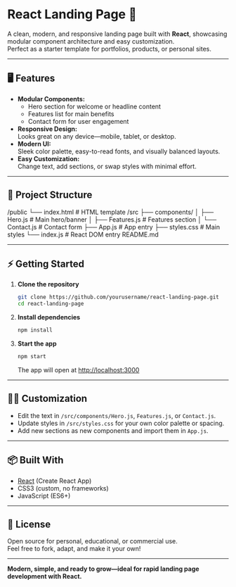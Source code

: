 # React Landing Page 🚀

A clean, modern, and responsive landing page built with **React**, showcasing modular component architecture and easy customization.  
Perfect as a starter template for portfolios, products, or personal sites.

---

## 🖥️ Features

- **Modular Components:**  
  - Hero section for welcome or headline content  
  - Features list for main benefits  
  - Contact form for user engagement  
- **Responsive Design:**  
  Looks great on any device—mobile, tablet, or desktop.
- **Modern UI:**  
  Sleek color palette, easy-to-read fonts, and visually balanced layouts.
- **Easy Customization:**  
  Change text, add sections, or swap styles with minimal effort.

---

## 📁 Project Structure

/public
└── index.html # HTML template
/src
├── components/
│ ├── Hero.js # Main hero/banner
│ ├── Features.js # Features section
│ └── Contact.js # Contact form
├── App.js # App entry
├── styles.css # Main styles
└── index.js # React DOM entry
README.md


---

## ⚡ Getting Started

1. **Clone the repository**
    ```sh
    git clone https://github.com/yourusername/react-landing-page.git
    cd react-landing-page
    ```

2. **Install dependencies**
    ```sh
    npm install
    ```

3. **Start the app**
    ```sh
    npm start
    ```
    The app will open at [http://localhost:3000](http://localhost:3000)

---

## 🧑‍💻 Customization

- Edit the text in `/src/components/Hero.js`, `Features.js`, or `Contact.js`.
- Update styles in `/src/styles.css` for your own color palette or spacing.
- Add new sections as new components and import them in `App.js`.

---

## 📦 Built With

- [React](https://react.dev/) (Create React App)
- CSS3 (custom, no frameworks)
- JavaScript (ES6+)

---

## 📝 License

Open source for personal, educational, or commercial use.  
Feel free to fork, adapt, and make it your own!

---

**Modern, simple, and ready to grow—ideal for rapid landing page development with React.**
